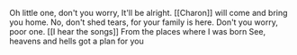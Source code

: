 Oh little one, don't you worry, 
It'll be alright.
[[Charon]] will come and bring you home.
No, don't shed tears, for your family is here. 
Don't you worry, poor one. 
[[I hear the songs]]
From the places where I was born
See, heavens and hells got a plan for you 